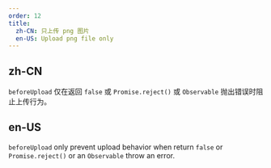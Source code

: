 ```yaml
---
order: 12
title:
  zh-CN: 只上传 png 图片
  en-US: Upload png file only
---
```


## zh-CN

`beforeUpload` 仅在返回 `false` 或 `Promise.reject()` 或 `Observable` 抛出错误时阻止上传行为。

## en-US

`beforeUpload` only prevent upload behavior when return `false` or `Promise.reject()` or an `Observable` throw an error.
